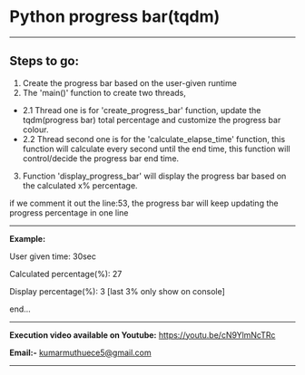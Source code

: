 # Python progress bar(tqdm)
***
## **Steps to go:**

1. Create the progress bar based on the user-given runtime
2. The 'main()' function to create two threads,
* 2.1 Thread one is for 'create_progress_bar' function, update the tqdm(progress bar) total percentage and customize the progress bar colour.
* 2.2 Thread second one is for the 'calculate_elapse_time' function, this function will calculate every second until the end time,
 this function will control/decide the progress bar end time.
3. Function 'display_progress_bar' will display the progress bar based on the calculated x% percentage.

if we comment it out the line:53, the progress bar will keep updating the progress percentage in one line
***

**Example:**

User given time: 30sec

Calculated percentage(%): 27

Display percentage(%): 3 [last 3% only show on console]

end...
***

**Execution video available on Youtube:** https://youtu.be/cN9YlmNcTRc

**Email:-** kumarmuthuece5@gmail.com

***
